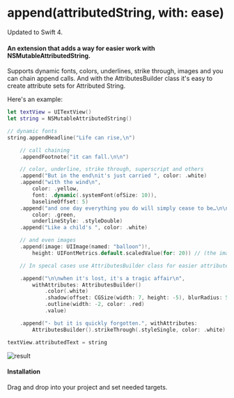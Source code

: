# append(attributedString, with: ease)
Updated to Swift 4.

#### An extension that adds a way for easier work with NSMutableAttributedString.

Supports dynamic fonts, colors, underlines, strike through, images and you can chain append calls.
And with the AttributesBuilder class it's easy to create attribute sets for Attributed String.

Here's an example:

```swift
let textView = UITextView()
let string = NSMutableAttributedString()

// dynamic fonts
string.appendHeadline("Life can rise,\n")

    // call chaining
    .appendFootnote("it can fall.\n\n")

    // color, underline, strike through, superscript and others
    .append("But in the end\nit's just carried ", color: .white)
    .append("with the wind\n", 
        color: .yellow,
        font: .dynamic(.systemFont(ofSize: 10)),
        baselineOffset: 5)
    .append("and one day everything you do will simply cease to be…\n\n",
        color: .green, 
        underlineStyle: .styleDouble)
    .append("Like a child's ", color: .white)

    // and even images
    .append(image: UIImage(named: "balloon")!,
        height: UIFontMetrics.default.scaledValue(for: 20)) // (the image will not auto-adjust its height)

    // In specal cases use AttributesBuilder class for easier attributes set up

    .append("\n\nwhen it's lost, it's a tragic affair\n",
        withAttributes: AttributesBuilder()
            .color(.white)
            .shadow(offset: CGSize(width: 7, height: -5), blurRadius: 5, color: .yellow)
            .outline(width: -2, color: .red)
            .value)

    .append("- but it is quickly forgotten.", withAttributes:
        AttributesBuilder().strikeThrough(.styleSingle, color: .white).value)

textView.attributedText = string
```

![result](https://github.com/ysoftware/appendAttributedStringWithEase/blob/master/image2.png?raw=true)

#### Installation

Drag and drop into your project and set needed targets.

